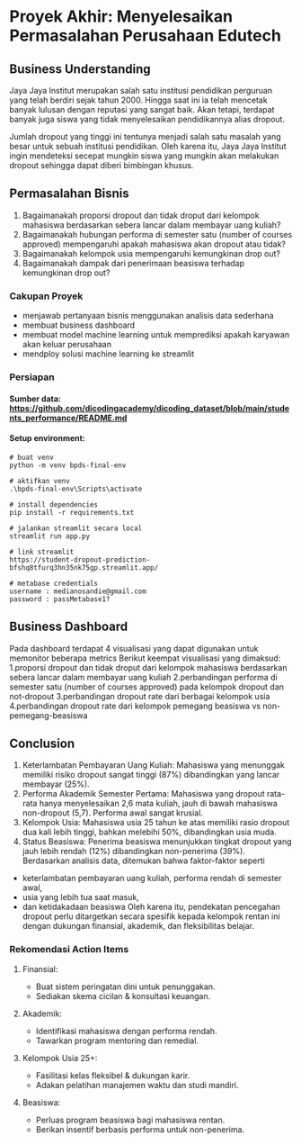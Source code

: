 # Proyek Akhir: Menyelesaikan Permasalahan Perusahaan Edutech
## Business Understanding
Jaya Jaya Institut merupakan salah satu institusi pendidikan perguruan yang telah berdiri sejak tahun 2000. Hingga saat ini ia telah mencetak banyak lulusan dengan reputasi yang sangat baik. Akan tetapi, terdapat banyak juga siswa yang tidak menyelesaikan pendidikannya alias dropout.

Jumlah dropout yang tinggi ini tentunya menjadi salah satu masalah yang besar untuk sebuah institusi pendidikan. Oleh karena itu, Jaya Jaya Institut ingin mendeteksi secepat mungkin siswa yang mungkin akan melakukan dropout sehingga dapat diberi bimbingan khusus. 

## Permasalahan Bisnis
1.   Bagaimanakah proporsi dropout dan tidak droput dari kelompok mahasiswa berdasarkan sebera lancar dalam membayar uang kuliah?
2.   Bagaimanakah hubungan performa di semester satu (number of courses approved) mempengaruhi apakah mahasiswa akan dropout atau tidak?
3.   Bagaimanakah kelompok usia mempengaruhi kemungkinan drop out?
4.  Bagaimanakah dampak dari penerimaan beasiswa terhadap kemungkinan drop out?

### Cakupan Proyek
* menjawab pertanyaan bisnis menggunakan analisis data sederhana
* membuat business dashboard
* membuat model machine learning untuk memprediksi apakah karyawan akan keluar perusahaan
* mendploy solusi machine learning ke streamlit 

### Persiapan
#### Sumber data: https://github.com/dicodingacademy/dicoding_dataset/blob/main/students_performance/README.md

#### Setup environment:
```
# buat venv
python -m venv bpds-final-env

# aktifkan venv
.\bpds-final-env\Scripts\activate

# install dependencies
pip install -r requirements.txt

# jalankan streamlit secara local
streamlit run app.py

# link streamlit
https://student-dropout-prediction-bfshq8tfurq3hn35nk75gp.streamlit.app/

# metabase credentials
username : medianosandie@gmail.com
password : passMetabase1?
```


## Business Dashboard
Pada dashboard terdapat 4 visualisasi yang dapat digunakan untuk memonitor beberapa metrics
Berikut keempat visualisasi yang dimaksud:
1.proporsi dropout dan tidak droput dari kelompok mahasiswa berdasarkan sebera lancar dalam membayar uang kuliah
2.perbandingan performa di semester satu (number of courses approved) pada kelompok dropout dan not-dropout
3.perbandingan dropout rate dari berbagai kelompok usia
4.perbandingan dropout rate dari kelompok pemegang beasiswa vs non-pemegang-beasiswa

## Conclusion
1.  Keterlambatan Pembayaran Uang Kuliah: Mahasiswa yang menunggak memiliki risiko dropout sangat tinggi (87%) dibandingkan yang lancar membayar (25%).
2.  Performa Akademik Semester Pertama: Mahasiswa yang dropout rata-rata hanya menyelesaikan 2,6 mata kuliah, jauh di bawah mahasiswa non-dropout (5,7). Performa awal sangat krusial.
3.  Kelompok Usia: Mahasiswa usia 25 tahun ke atas memiliki rasio dropout dua kali lebih tinggi, bahkan melebihi 50%, dibandingkan usia muda.
4.  Status Beasiswa: Penerima beasiswa menunjukkan tingkat dropout yang jauh lebih rendah (12%) dibandingkan non-penerima (39%).
Berdasarkan analisis data, ditemukan bahwa faktor-faktor seperti
*   keterlambatan pembayaran uang kuliah, performa rendah di semester awal,
*   usia yang lebih tua saat masuk,
*   dan ketidakadaan beasiswa
Oleh karena itu, pendekatan pencegahan dropout perlu ditargetkan secara spesifik kepada kelompok rentan ini dengan dukungan finansial, akademik, dan fleksibilitas belajar.

### Rekomendasi Action Items 
1.  Finansial:
    *   Buat sistem peringatan dini untuk penunggakan.
    *   Sediakan skema cicilan & konsultasi keuangan.

2.  Akademik:
    *   Identifikasi mahasiswa dengan performa rendah.
    *   Tawarkan program mentoring dan remedial.

3.  Kelompok Usia 25+:
    *   Fasilitasi kelas fleksibel & dukungan karir.
    *   Adakan pelatihan manajemen waktu dan studi mandiri.

4.  Beasiswa:
    *   Perluas program beasiswa bagi mahasiswa rentan.
    *   Berikan insentif berbasis performa untuk non-penerima.

